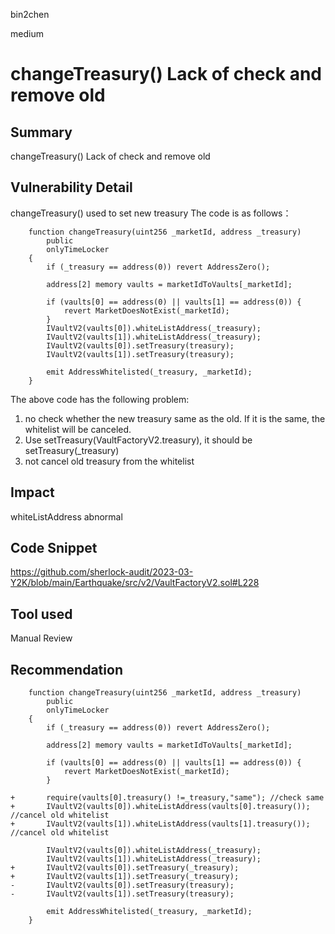 bin2chen

medium

# changeTreasury() Lack of check and remove old

## Summary
changeTreasury() Lack of check and remove old
## Vulnerability Detail
changeTreasury() used to set new treasury
The code is as follows：
```solidity
    function changeTreasury(uint256 _marketId, address _treasury)
        public
        onlyTimeLocker
    {
        if (_treasury == address(0)) revert AddressZero();

        address[2] memory vaults = marketIdToVaults[_marketId];

        if (vaults[0] == address(0) || vaults[1] == address(0)) {
            revert MarketDoesNotExist(_marketId);
        }
        IVaultV2(vaults[0]).whiteListAddress(_treasury);
        IVaultV2(vaults[1]).whiteListAddress(_treasury);
        IVaultV2(vaults[0]).setTreasury(treasury);
        IVaultV2(vaults[1]).setTreasury(treasury);

        emit AddressWhitelisted(_treasury, _marketId);
    }
```
The above code has the following problem:
1. no check whether the new treasury same as the old. If it is the same, the whitelist will be canceled.
2. Use setTreasury(VaultFactoryV2.treasury), it should be setTreasury(_treasury)
3. not cancel old  treasury from the whitelist 

## Impact
whiteListAddress abnormal
## Code Snippet
https://github.com/sherlock-audit/2023-03-Y2K/blob/main/Earthquake/src/v2/VaultFactoryV2.sol#L228
## Tool used

Manual Review

## Recommendation
```solidity
    function changeTreasury(uint256 _marketId, address _treasury)
        public
        onlyTimeLocker
    {
        if (_treasury == address(0)) revert AddressZero();

        address[2] memory vaults = marketIdToVaults[_marketId];

        if (vaults[0] == address(0) || vaults[1] == address(0)) {
            revert MarketDoesNotExist(_marketId);
        }

+       require(vaults[0].treasury() !=_treasury,"same"); //check same
+       IVaultV2(vaults[0]).whiteListAddress(vaults[0].treasury()); //cancel old whitelist
+       IVaultV2(vaults[1]).whiteListAddress(vaults[1].treasury()); //cancel old whitelist

        IVaultV2(vaults[0]).whiteListAddress(_treasury);
        IVaultV2(vaults[1]).whiteListAddress(_treasury);
+       IVaultV2(vaults[0]).setTreasury(_treasury);
+       IVaultV2(vaults[1]).setTreasury(_treasury);
-       IVaultV2(vaults[0]).setTreasury(treasury);
-       IVaultV2(vaults[1]).setTreasury(treasury);

        emit AddressWhitelisted(_treasury, _marketId);
    }
```
